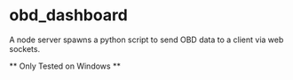 # obd_dashboard
A node server spawns a python script to send OBD data to a client via web sockets.

** Only Tested on Windows **
